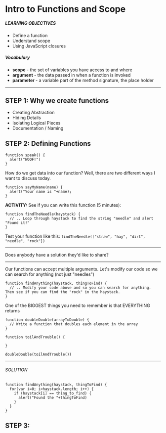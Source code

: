 # Intro to Functions and Scope

##### LEARNING OBJECTIVES
- Define a function
- Understand scope
- Using JavaScript closures

##### Vocabulary
- **scope** - the set of variables you have access to and where
- **argument** - the data passed in when a function is invoked
- **parameter** - a variable part of the method signature, the place holder

---

## STEP 1: Why we create functions

- Creating Abstraction
- Hiding Details
- Isolating Logical Pieces
- Documentation / Naming

## STEP 2: Defining Functions

```
function speak() {
  alert("WOOF!")
}
```

How do we get data into our function?  Well, there are two different ways I want to discuss today.

```
function sayMyName(name) {
  alert("Your name is "+name);
}
```

**ACTIVITY:** See if you can write this function (5 minutes):

```
function findTheNeedle(haystack) {
  // .. Loop through haystack to find the string "needle" and alert "Found it!"
}
```

Test your function like this: `findTheNeedle(["straw", "hay", "dirt", "needle", "rock"])`

---

Does anybody have a solution they'd like to share?

---

Our functions can accept multiple arguments.  Let's modify our code so we can search for anything (not just "needles")

```
function findAnything(haystack, thingToFind) {
  // .. Modify your code above and so you can search for anything. Then see if you can find the "rock" in the haystack.
}
```

One of the BIGGEST things you need to remember is that EVERYTHING returns

```
function doubleDouble(arrayToDouble) {
  // Write a function that doubles each element in the array
}
```

```
function toilAndTrouble() {

}
```

`doubleDouble(toilAndTrouble())`

---

###### SOLUTION
```
function findAnything(haystack, thingToFind) {
  for(var i=0; i<haystack.length; i++) {
    if (haystack[i] == thing_to_find) {
      alert("Found the "+thingToFind)
    }
  }
}
```

## STEP 3:
